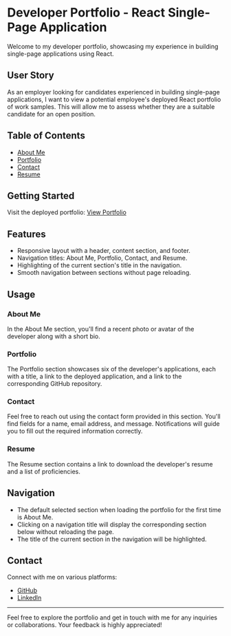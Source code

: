 # Developer Portfolio - React Single-Page Application

Welcome to my developer portfolio, showcasing my experience in building single-page applications using React.

## User Story

As an employer looking for candidates experienced in building single-page applications, I want to view a potential employee's deployed React portfolio of work samples. This will allow me to assess whether they are a suitable candidate for an open position.

## Table of Contents

- [About Me](#about-me)
- [Portfolio](#portfolio)
- [Contact](#contact)
- [Resume](#resume)

## Getting Started

Visit the deployed portfolio: [View Portfolio](https://mugenrider1994.github.io/reactPortfolio/)

## Features

- Responsive layout with a header, content section, and footer.
- Navigation titles: About Me, Portfolio, Contact, and Resume.
- Highlighting of the current section's title in the navigation.
- Smooth navigation between sections without page reloading.

## Usage

### About Me

In the About Me section, you'll find a recent photo or avatar of the developer along with a short bio.

### Portfolio

The Portfolio section showcases six of the developer's applications, each with a title, a link to the deployed application, and a link to the corresponding GitHub repository.

### Contact

Feel free to reach out using the contact form provided in this section. You'll find fields for a name, email address, and message. Notifications will guide you to fill out the required information correctly.

### Resume

The Resume section contains a link to download the developer's resume and a list of proficiencies.

## Navigation

- The default selected section when loading the portfolio for the first time is About Me.
- Clicking on a navigation title will display the corresponding section below without reloading the page.
- The title of the current section in the navigation will be highlighted.

## Contact

Connect with me on various platforms:

- [GitHub](https://github.com/mugenrider1994)
- [LinkedIn](https://www.linkedin.com/in/your-name)


---

Feel free to explore the portfolio and get in touch with me for any inquiries or collaborations. Your feedback is highly appreciated!